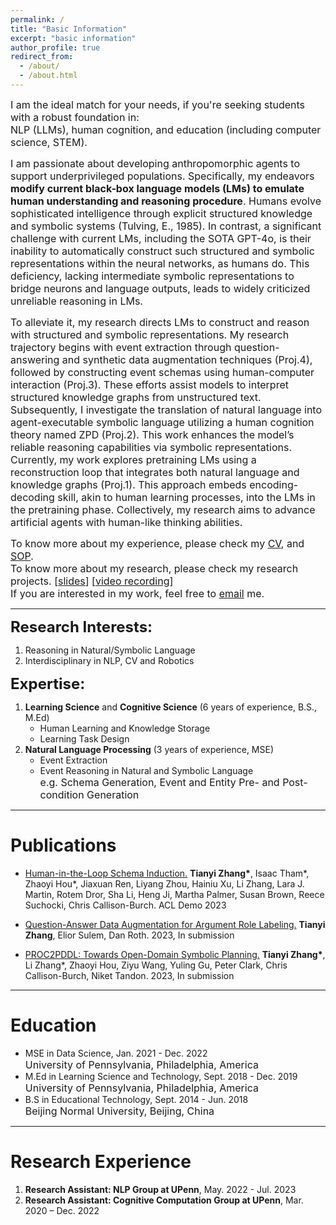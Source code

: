 ```yaml
---
permalink: /
title: "Basic Information"
excerpt: "basic information"
author_profile: true
redirect_from: 
  - /about/
  - /about.html
---
```


<!-- <p><font size=2>Last Updated: 05/12/2024</font></p> -->
<!-- <font size=5>Basic Information</font> -->
<!-- I am in search of a Ph.D. position in 2024, preferably in America.<br> -->
<p><font size=3>
I am the ideal match for your needs, if you're seeking students with a robust foundation in:<br>
NLP (LLMs), human cognition, and education (including computer science, STEM).</font></p>
<!-- I am <b>fascinated by reasoning</b> and dedicate to <b>causality described in pre- and post-conditions</b> (referring to the PROC2PDDL paper). If you are interested in this, feel free to email me.&#128515; -->

<p><font size=3>I am passionate about developing anthropomorphic agents to support underprivileged populations. Specifically, my endeavors <b>modify current black-box language models (LMs) to emulate human understanding and reasoning procedure</b>. Humans evolve sophisticated intelligence through explicit structured knowledge and symbolic systems (Tulving, E., 1985). In contrast, a significant challenge with current LMs, including the SOTA GPT-4o, is their inability to automatically construct such structured and symbolic representations within the neural networks, as humans do. This deficiency, lacking intermediate symbolic representations to bridge neurons and language outputs, leads to widely criticized unreliable reasoning in LMs.</font></p>

<p><font size=3>To alleviate it, my research directs LMs to construct and reason with structured and symbolic representations. My research trajectory begins with event extraction through question-answering and synthetic data augmentation techniques (Proj.4), followed by constructing event schemas using human-computer interaction (Proj.3). These efforts assist models to interpret structured knowledge graphs from unstructured text. Subsequently, I investigate the translation of natural language into agent-executable symbolic language utilizing a human cognition theory named ZPD (Proj.2). This work enhances the model’s reliable reasoning capabilities via symbolic representations. Currently, my work explores pretraining LMs using a reconstruction loop that integrates both natural language and knowledge graphs (Proj.1). This approach embeds encoding-decoding skill, akin to human learning processes, into the LMs in the pretraining phase. Collectively, my research aims to advance artificial agents with human-like thinking abilities.</font></p>
<!-- <a href="https://tianyi0608.github.io/tianyizhang/files/proc2pddl.pdf"> -->

<!-- <p><font size=3>I am currently working on a project for Itinerary Planning, utilizing LM-assisted Symbolic Reasoning. This innovative approach -- acquiring and applying symbolic knowledge, is capable of solving complex planning tasks accurately and faithfully. For a clearer view, please refer to the <a href="https://tianyi0608.github.io/tianyizhang/files/itinerary_planning.png">system flowchart</a>.</font></p> -->

<p><font size=3>To know more about my experience, please check my <a href="https://tianyi0608.github.io/tianyizhang/files/CV_NLP_TianyiZhang_241126.pdf">CV</a>, and <a href="https://tianyi0608.github.io/tianyizhang/files/SOP-Tianyi Zhang-2025.pdf">SOP</a>.<br>
To know more about my research, please check my research projects. [<a href="https://tianyi0608.github.io/tianyizhang/files/research_projects.pdf">slides</a>] [<a href="https://youtu.be/e0t4urFML2A">video recording</a>]<br>
<!-- <button onclick="window.location.href='https://youtu.be/e0t4urFML2A';">video recording</button> -->
If you are interested in my work, feel free to <a href="mailto: zty@seas.upenn.edu">email</a> me.</font></p>

------

<!-- **<font size=5>Highest Education:</font>**
&emsp;MSE in Data Science at University of Pennsylvania;  GPA: 3.97 -->

**<font size=5>Research Interests:</font>**
1. Reasoning in Natural/Symbolic Language
2. Interdisciplinary in NLP, CV and Robotics

**<font size=5>Expertise:</font>**
1. **Learning Science** and **Cognitive Science** (6 years of experience, B.S., M.Ed)
    - Human Learning and Knowledge Storage
    - Learning Task Design
2. **Natural Language Processing** (3 years of experience, MSE)
    - Event Extraction
    - Event Reasoning in Natural and Symbolic Language<br>
      <font size=3>e.g. Schema Generation, Event and Entity Pre- and Post-condition Generation</font>

------

# Publications
- [Human-in-the-Loop Schema Induction.](https://aclanthology.org/2023.acl-demo.1.pdf)
    **Tianyi Zhang\***, Isaac Tham\*, Zhaoyi Hou\*, Jiaxuan Ren, Liyang Zhou, Hainiu Xu, Li Zhang, Lara J. Martin, Rotem Dror, Sha Li, Heng Ji, Martha Palmer, Susan Brown, Reece Suchocki, Chris Callison-Burch. ACL Demo 2023

- [Question-Answer Data Augmentation for Argument Role Labeling.](https://tianyi0608.github.io/tianyizhang/files/AE-QG.pdf)
    **Tianyi Zhang**, Elior Sulem, Dan Roth. 2023, In submission

- [PROC2PDDL: Towards Open-Domain Symbolic Planning.](https://tianyi0608.github.io/tianyizhang/files/proc2pddl.pdf)
    **Tianyi Zhang\***, Li Zhang\*, Zhaoyi Hou, Ziyu Wang, Yuling Gu, Peter Clark, Chris Callison-Burch, Niket Tandon. 2023, In submission
    <!-- <br>Not publicly available currently. -->
<!-- , please email me if you are interested in it -->
<!-- https://tianyi0608.github.io/tianyizhang/files/proc2pddl.pdf -->

------

# Education
  - MSE in Data Science,   Jan. 2021 - Dec. 2022<br>
    <font size=3>University of Pennsylvania, Philadelphia, America</font>
  - M.Ed in Learning Science and Technology,   Sept. 2018 - Dec. 2019<br>
    <font size=3>University of Pennsylvania, Philadelphia, America</font>
  - B.S in Educational Technology,   Sept. 2014 - Jun. 2018<br>
    <font size=3>Beijing Normal University, Beijing, China</font>

------

# Research Experience
1. **Research Assistant: NLP Group at UPenn**, May. 2022 - Jul. 2023
2. **Research Assistant: Cognitive Computation Group at UPenn**, Mar. 2020 – Dec. 2022

<!--    - Event **schema generation** using GPT-3
      <blockquote style="font-style:normal;"><font size=3>
        <ul>
        <li><strong>Design the scaffold prompts</strong> (cause, plan, procedure, effect, etc.) for GPT-3 to generate inclusive events</li>
        <li>Apply SRL and constituency parsing to summarize and <strong>extract structured events</strong></li>
        <li>Build schema graphs by adding temporal relations to the events</li>
        <li><strong>Ground the graph nodes</strong> into the ontology through the semantic inference or the semantic similarity</li>
        <li>Outcome: "Human-in-the-Loop Schema Induction" paper</li>
        </ul>
      </font></blockquote>
    - Natural language to **symbolic language** translation for **reasoning**
      <blockquote style="font-style:normal;"><font size=3>
        <ul>
        <li>Focus on open-domain natural language (wikiHow) to symbolic language (PDDL) generation with GPT-4</li>
        <li><strong>Decompose the task</strong> into three stages: extraction, inference, and translation</li>
        <li>Identify strong <strong>text extraction and entity states inference</strong> abilities with increasingly complex wikiHow text (~5000 words)</li>
        <li>Acknowledge a weak <strong>translation capability</strong> to predefined symbolic pattern</li>
        <li>Improve the performance using <strong>CoT</strong> and <strong>instructions</strong> on translation.</li>
        <li>Outcome:"PROC2PDDL" paper</li>
        </ul>
      </font></blockquote>

2. **Research Assistant: Cognitive Computation Group at UPenn**, Mar. 2020 – Dec. 2022   

    - Event **trigger identification** and **classification** using **sequence tagging**
      <blockquote style="font-style:normal;"><font size=3>
        <ul>
        <li>Build 1-of-N (72) joint model and <strong>BIO identification + event type classification</strong> pipeline model</li>
        <li><strong>Transfer learning</strong> with target language auxiliary dataset, e.g. OntoNotes Arabic</li>
        </ul>
      </font></blockquote>
    - Event **argument identification** and **classification** using **QA**
        <blockquote style="font-style:normal;"><font size=3>
        <ul>
        <li><strong>Design fixed questions</strong> for each argument role and convert argument role labeling task to question answering task</li>
        <li>Build has-and-no-answer joint model and <strong>has/no answer classification + has answer identification</strong> pipeline model</li>
        <li>Transfer learning with auxiliary QA dataset, e.g. SQuAD, QAMR</li>
        </ul>
      </font></blockquote>
    - Event **data augmentation** using **answer extraction (AE)** and **question generation (QG)**
        <blockquote style="font-style:normal;"><font size=3>
        <ul>
        <li>Train <strong>AE-QG T5 model</strong> to extract QA pairs from unlabeled event text</li>
        <li>Train <strong>AEwSRL-QG Bert-T5 model</strong> to extract QA pairs from unlabeled event text</li>
        <li><strong>Evaluate on joint-QA and pipeline-QA model</strong> and prove effectiveness of the above data augmentation approach</li>
        <li>Outcome: "Argument Role Labelling Question-Answer Pair Data Augmentation" paper</li>
        </ul>
      </font></blockquote> -->


